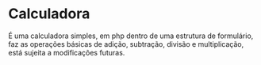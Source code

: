 # Calculadora
É uma calculadora simples, em php dentro de uma estrutura de formulário, faz as operações básicas de adição, subtração, divisão e multiplicação, está sujeita a modificações futuras.
